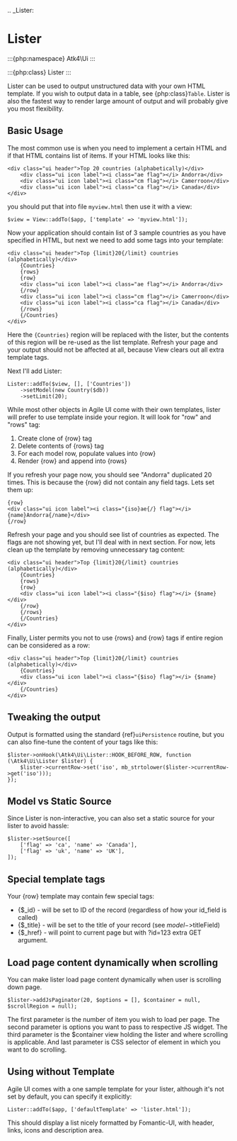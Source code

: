 .. _Lister:

# Lister

:::{php:namespace} Atk4\Ui
:::

:::{php:class} Lister
:::

Lister can be used to output unstructured data with your own HTML template. If you wish to output
data in a table, see {php:class}`Table`. Lister is also the fastest way to render large amount of
output and will probably give you most flexibility.

## Basic Usage

The most common use is when you need to implement a certain HTML and if that HTML contains list of
items. If your HTML looks like this:

```
<div class="ui header">Top 20 countries (alphabetically)</div>
    <div class="ui icon label"><i class="ae flag"></i> Andorra</div>
    <div class="ui icon label"><i class="cm flag"></i> Camerroon</div>
    <div class="ui icon label"><i class="ca flag"></i> Canada</div>
</div>
```

you should put that into file `myview.html` then use it with a view:

```
$view = View::addTo($app, ['template' => 'myview.html']);
```

Now your application should contain list of 3 sample countries as you have specified in HTML, but next
we need to add some tags into your template:

```
<div class="ui header">Top {limit}20{/limit} countries (alphabetically)</div>
    {Countries}
    {rows}
    {row}
    <div class="ui icon label"><i class="ae flag"></i> Andorra</div>
    {/row}
    <div class="ui icon label"><i class="cm flag"></i> Camerroon</div>
    <div class="ui icon label"><i class="ca flag"></i> Canada</div>
    {/rows}
    {/Countries}
</div>
```

Here the `{Countries}` region will be replaced with the lister, but the contents of
this region will be re-used as the list template. Refresh your page and your output
should not be affected at all, because View clears out all extra template tags.

Next I'll add Lister:

```
Lister::addTo($view, [], ['Countries'])
    ->setModel(new Country($db))
    ->setLimit(20);
```

While most other objects in Agile UI come with their own templates, lister will prefer
to use template inside your region. It will look for "row" and "rows" tag:

1. Create clone of {row} tag
2. Delete contents of {rows} tag
3. For each model row, populate values into {row}
4. Render {row} and append into {rows}

If you refresh your page now, you should see "Andorra" duplicated 20 times. This is because
the {row} did not contain any field tags. Lets set them up:

```
{row}
<div class="ui icon label"><i class="{iso}ae{/} flag"></i> {name}Andorra{/name}</div>
{/row}
```

Refresh your page and you should see list of countries as expected. The flags are not showing yet,
but I'll deal with in next section. For now, lets clean up the template by removing unnecessary tag content:

```
<div class="ui header">Top {limit}20{/limit} countries (alphabetically)</div>
    {Countries}
    {rows}
    {row}
    <div class="ui icon label"><i class="{$iso} flag"></i> {$name}</div>
    {/row}
    {/rows}
    {/Countries}
</div>
```

Finally, Lister permits you not to use {rows} and {row} tags if entire region can be considered as a row:

```
<div class="ui header">Top {limit}20{/limit} countries (alphabetically)</div>
    {Countries}
    <div class="ui icon label"><i class="{$iso} flag"></i> {$name}</div>
    {/Countries}
</div>
```

## Tweaking the output

Output is formatted using the standard {ref}`uiPersistence` routine, but you can also fine-tune the content
of your tags like this:

```
$lister->onHook(\Atk4\Ui\Lister::HOOK_BEFORE_ROW, function (\Atk4\Ui\Lister $lister) {
    $lister->currentRow->set('iso', mb_strtolower($lister->currentRow->get('iso')));
});
```

## Model vs Static Source

Since Lister is non-interactive, you can also set a static source for your lister to avoid hassle:

```
$lister->setSource([
    ['flag' => 'ca', 'name' => 'Canada'],
    ['flag' => 'uk', 'name' => 'UK'],
]);
```

## Special template tags

Your {row} template may contain few special tags:

- {$_id} - will be set to ID of the record (regardless of how your id_field is called)
- {$_title} - will be set to the title of your record (see $model->$titleField)
- {$_href} - will point to current page but with ?id=123 extra GET argument.

## Load page content dynamically when scrolling

You can make lister load page content dynamically when user is scrolling down page.

```
$lister->addJsPaginator(20, $options = [], $container = null, $scrollRegion = null);
```

The first parameter is the number of item you wish to load per page.
The second parameter is options you want to pass to respective JS widget.
The third parameter is the $container view holding the lister and where scrolling is applicable.
And last parameter is CSS selector of element in which you want to do scrolling.

## Using without Template

Agile UI comes with a one sample template for your lister, although it's not set by default,
you can specify it explicitly:

```
Lister::addTo($app, ['defaultTemplate' => 'lister.html']);
```

This should display a list nicely formatted by Fomantic-UI, with header, links, icons and description area.
